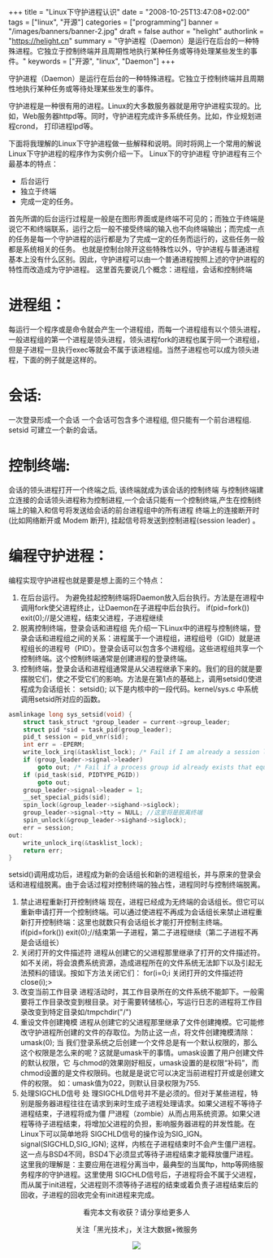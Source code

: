 +++
title = "Linux下守护进程认识"
date = "2008-10-25T13:47:08+02:00"
tags = ["linux", "开源"]
categories = ["programming"]
banner = "/images/banners/banner-2.jpg"
draft = false
author = "helight"
authorlink = "https://helight.cn"
summary = "守护进程（Daemon）是运行在后台的一种特殊进程。它独立于控制终端并且周期性地执行某种任务或等待处理某些发生的事件。"
keywords = ["开源", "linux", "Daemon"]
+++

守护进程（Daemon）是运行在后台的一种特殊进程。它独立于控制终端并且周期性地执行某种任务或等待处理某些发生的事件。

守护进程是一种很有用的进程。Linux的大多数服务器就是用守护进程实现的。比如，Web服务器httpd等。同时，守护进程完成许多系统任务。比如，作业规划进程crond， 打印进程lpd等。

下面将我理解的Linux下守护进程做一些解释和说明。同时将网上一个常用的解说Linux下守护进程的程序作为实例介绍一下。 Linux下的守护进程 守护进程有三个最基本的特点：
* 后台运行
* 独立于终端
* 完成一定的任务。 

首先所谓的后台运行过程是一般是在图形界面或是终端不可见的；而独立于终端是说它不和终端联系，运行之后一般不接受终端的输入也不向终端输出；而完成一点的任务是每一个守护进程的运行都是为了完成一定的任务而运行的，这些任务一般都是系统相关的任务。 也就是控制台除开这些特殊性以外，守护进程与普通进程基本上没有什么区别。因此，守护进程可以由一个普通进程按照上述的守护进程的特性而改造成为守护进程。 这里首先要说几个概念：进程组，会话和控制终端 

# 进程组：

每运行一个程序或是命令就会产生一个进程组，而每一个进程组有以个领头进程，一般进程组的第一个进程是领头进程，领头进程fork的进程也属于同一个进程组，但是子进程一旦执行exec等就会不属于该进程组。当然子进程也可以成为领头进程，下面的例子就是这样的。 

# 会话:
一次登录形成一个会话 一个会话可包含多个进程组, 但只能有一个前台进程组. setsid 可建立一个新的会话。

# 控制终端:
会话的领头进程打开一个终端之后, 该终端就成为该会话的控制终端 与控制终端建立连接的会话领头进程称为控制进程,一个会话只能有一个控制终端,产生在控制终端上的输入和信号将发送给会话的前台进程组中的所有进程 终端上的连接断开时 (比如网络断开或 Modem 断开), 挂起信号将发送到控制进程(session leader) 。

# 编程守护进程： 
编程实现守护进程也就是要是想上面的三个特点： 
1. 在后台运行。 为避免挂起控制终端将Daemon放入后台执行。方法是在进程中调用fork使父进程终止，让Daemon在子进程中后台执行。 if(pid=fork()) exit(0);//是父进程，结束父进程，子进程继续 
2. 脱离控制终端，登录会话和进程组 先介绍一下Linux中的进程与控制终端，登录会话和进程组之间的关系：进程属于一个进程组，进程组号（GID）就是进程组长的进程号（PID）。登录会话可以包含多个进程组。这些进程组共享一个控制终端。这个控制终端通常是创建进程的登录终端。 
3. 控制终端，登录会话和进程组通常是从父进程继承下来的。我们的目的就是要摆脱它们，使之不受它们的影响。方法是在第1点的基础上，调用setsid()使进程成为会话组长： setsid(); 以下是内核中的一段代码。kernel/sys.c 中系统调用setsid所对应的函数。 
``` c
asmlinkage long sys_setsid(void) {
    struct task_struct *group_leader = current->group_leader; 
    struct pid *sid = task_pid(group_leader); 
    pid_t session = pid_vnr(sid); 
    int err = -EPERM; 
    write_lock_irq(&tasklist_lock); /* Fail if I am already a session leader */ 
    if (group_leader->signal->leader) 
        goto out; /* Fail if a process group id already exists that equals the * proposed session id. */ 
    if (pid_task(sid, PIDTYPE_PGID)) 
        goto out; 
    group_leader->signal->leader = 1; 
    __set_special_pids(sid); 
    spin_lock(&group_leader->sighand->siglock); 
    group_leader->signal->tty = NULL; //这里将是脱离终端 
    spin_unlock(&group_leader->sighand->siglock); 
    err = session; 
out: 
    write_unlock_irq(&tasklist_lock); 
    return err; 
}
```
setsid()调用成功后，进程成为新的会话组长和新的进程组长，并与原来的登录会话和进程组脱离。由于会话过程对控制终端的独占性，进程同时与控制终端脱离。 

1. 禁止进程重新打开控制终端 现在，进程已经成为无终端的会话组长。但它可以重新申请打开一个控制终端。可以通过使进程不再成为会话组长来禁止进程重新打开控制终端：这里也就数只有会话组长才能打开控制主终端。 if(pid=fork()) exit(0);//结束第一子进程，第二子进程继续（第二子进程不再是会话组长） 
2. 关闭打开的文件描述符 进程从创建它的父进程那里继承了打开的文件描述符。如不关闭，将会浪费系统资源，造成进程所在的文件系统无法卸下以及引起无法预料的错误。按如下方法关闭它们： for(i=0;i 关闭打开的文件描述符close(i);> 
3. 改变当前工作目录 进程活动时，其工作目录所在的文件系统不能卸下。一般需要将工作目录改变到根目录。对于需要转储核心，写运行日志的进程将工作目录改变到特定目录如/tmpchdir(\"/\") 
4. 重设文件创建掩模 进程从创建它的父进程那里继承了文件创建掩模。它可能修改守护进程所创建的文件的存取位。为防止这一点，将文件创建掩模清除：umask(0); 当 我们登录系统之后创建一个文件总是有一个默认权限的，那么这个权限是怎么来的呢？这就是umask干的事情。umask设置了用户创建文件的默认权限，它 与chmod的效果刚好相反，umask设置的是权限“补码”，而chmod设置的是文件权限码。也就是是说它可以决定当前进程打开或是创建文件的权限。 如：umask值为022，则默认目录权限为755. 
5. 处理SIGCHLD信号 处 理SIGCHLD信号并不是必须的。但对于某些进程，特别是服务器进程往往在请求到来时生成子进程处理请求。如果父进程不等待子进程结束，子进程将成为僵 尸进程（zombie）从而占用系统资源。如果父进程等待子进程结束，将增加父进程的负担，影响服务器进程的并发性能。在Linux下可以简单地将 SIGCHLD信号的操作设为SIG_IGN。 signal(SIGCHLD,SIG_IGN); 这样，内核在子进程结束时不会产生僵尸进程。这一点与BSD4不同，BSD4下必须显式等待子进程结束才能释放僵尸进程。 这里我的理解是：主要应用在进程分离当中，最典型的当属ftp，http等网络服务程序的守护进程。这里使用 SIGCHLD信号后，子进程将会不属于父进程，而从属于init进程，父进程则不须等待子进程的结束或着负责子进程结束后的回收，子进程的回收完全有init进程来完成。

<center>
看完本文有收获？请分享给更多人<br>

关注「黑光技术」，关注大数据+微服务<br>

![](/images/qrcode_helight_tech.jpg)
</center>
